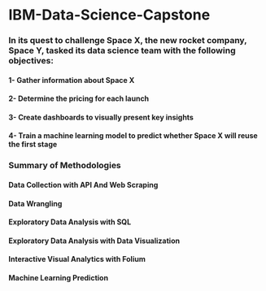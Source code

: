 # IBM-Data-Science-Capstone

### In its quest to challenge Space X, the new rocket company, Space Y, tasked its data science team with the following objectives:
#### 1- Gather information about Space X
#### 2- Determine the pricing for each launch
#### 3- Create dashboards to visually present key insights
#### 4- Train a machine learning model to predict whether Space X will reuse the first stage


### Summary of Methodologies
#### Data Collection with API And Web Scraping
#### Data Wrangling
#### Exploratory Data Analysis with SQL
#### Exploratory Data Analysis with Data Visualization
#### Interactive Visual Analytics with Folium
#### Machine Learning Prediction



